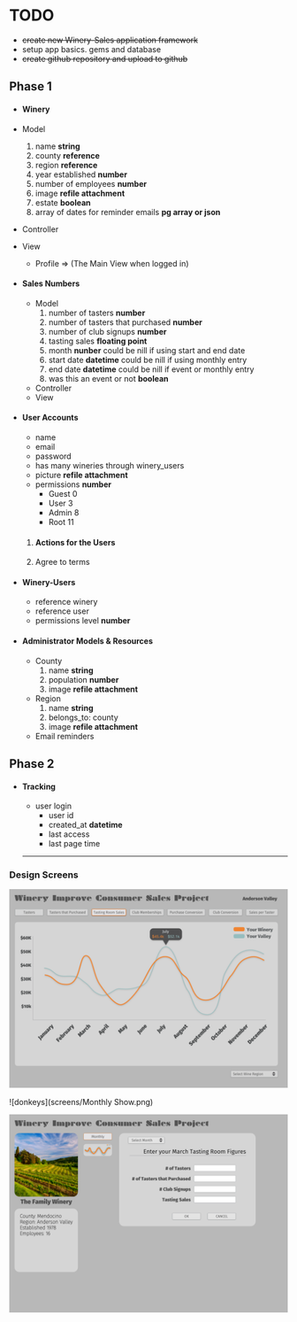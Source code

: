 # TODO

* ~~create new Winery-Sales application framework~~
* setup app basics. gems and database
* ~~create github repository and upload to github~~

## Phase 1
* #### Winery
 * Model
    1. name **string**
    1. county **reference**
    1. region **reference**
    1. year established **number**
    1. number of employees **number**
    1. image **refile attachment**
    1. estate **boolean**
    1. array of dates for reminder emails **pg array or json**
 * Controller
 * View
    * Profile => (The Main View when logged in)    

* #### Sales Numbers
  * Model
     1. number of tasters **number**
     1. number of tasters that purchased **number**
     1. number of club signups **number**
     1. tasting sales **floating point**
     1. month **nunber** could be nill if using start and end date
     1. start date **datetime** could be nill if using monthly entry
     1. end date **datetime** could be nill if event or monthly entry
     1. was this an event or not **boolean**     
  * Controller
  * View

* #### User Accounts
  * name
  * email
  * password
  * has many wineries through winery_users
  * picture **refile attachment**  
  * permissions **number**
    * Guest 0
    * User 3
    * Admin 8
    * Root 11
  1. #### Actions for the Users
    1. Agree to terms

* #### Winery-Users
  * reference winery
  * reference user
  * permissions level **number**

* #### Administrator Models & Resources
  * County
      1. name **string**
      1. population **number**
      1. image **refile attachment**
  * Region
      1. name **string**
      1. belongs_to: county
      1. image **refile attachment**
  * Email reminders

## Phase 2
* #### Tracking
  * user login
    * user id
    * created_at **datetime**
    * last access
    * last page time

  ---

### Design Screens

![nameofimage](screens/Graph.png)

![donkeys](screens/Monthly Show.png)

![donkeys](screens/Monthly.png)
